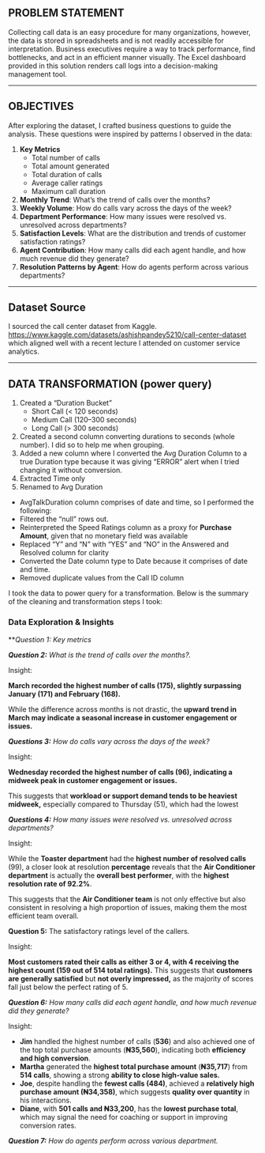 ## PROBLEM STATEMENT

Collecting call data is an easy procedure for many organizations, however, the data is stored in spreadsheets and is not readily accessible for interpretation. Business executives require a way to track performance, find bottlenecks, and act in an efficient manner visually. The Excel dashboard provided in this solution renders call logs into a decision-making management tool.

---
## OBJECTIVES

After exploring the dataset, I crafted business questions to guide the analysis. These questions were inspired by patterns I observed in the data:

1. **Key Metrics**
    - Total number of calls
    - Total amount generated
    - Total duration of calls
    - Average caller ratings
    - Maximum call duration
2. **Monthly Trend**: What’s the trend of calls over the months?
3. **Weekly Volume**: How do calls vary across the days of the week?
4. **Department Performance**: How many issues were resolved vs. unresolved across departments?
5. **Satisfaction Levels**: What are the distribution and trends of customer satisfaction ratings?
6. **Agent Contribution**: How many calls did each agent handle, and how much revenue did they generate?
7. **Resolution Patterns by Agent**: How do agents perform across various departments?

---
## Dataset Source

I sourced the call center dataset from Kaggle. https://www.kaggle.com/datasets/ashishpandey5210/call-center-dataset which aligned well with a recent lecture I attended on customer service analytics.

---
## DATA TRANSFORMATION (power query)

1. Created a “Duration Bucket”
    - Short Call (< 120 seconds)
    - Medium Call (120–300 seconds)
    - Long Call (> 300 seconds)
2. Created a second column converting durations to seconds (whole number). I did so to help me when grouping.
3. Added a new column where I converted the Avg Duration Column to a true Duration type because it was giving “ERROR” alert when I tried changing it without conversion.
4. Extracted Time only
5. Renamed to Avg Duration
- AvgTalkDuration column comprises of date and time, so I performed the following:
- Filtered the “null” rows out.
- Reinterpreted the Speed Ratings column as a proxy for **Purchase Amount**, given that no monetary field was available
- Replaced “Y” and “N” with “YES” and “NO” in the Answered and Resolved column for clarity
- Converted the Date column type to Date because it comprises of date and time.
- Removed duplicate values from the Call ID column

I took the data to power query for a transformation. Below is the summary of the cleaning and transformation steps I took:

### **Data Exploration & Insights**

***Question 1: Key metrics*

***Question 2:** What is the trend of calls over the months?.*  

Insight:

**March recorded the highest number of calls (175), slightly surpassing January (171) and February (168).**

While the difference across months is not drastic, the **upward trend in March may indicate a seasonal increase in customer engagement or issues.**

***Questions 3:** How do calls vary across the days of the week?*

Insight:

**Wednesday recorded the highest number of calls (96), indicating a midweek peak in customer engagement or issues.**

This suggests that **workload or support demand tends to be heaviest midweek,** especially compared to Thursday (51), which had the lowest

***Questions 4:** How many issues were resolved vs. unresolved across departments?*

Insight:

While the **Toaster department** had the **highest number of resolved calls** (99), a closer look at resolution **percentage** reveals that the **Air Conditioner department** is actually the **overall best performer**, with the **highest resolution rate of 92.2%**.

This suggests that the **Air Conditioner team** is not only effective but also consistent in resolving a high proportion of issues, making them the most efficient team overall.

**Question 5:** The satisfactory ratings level of the callers.   

Insight:

**Most customers rated their calls as either 3 or 4, with 4 receiving the highest count (159 out of 514 total ratings).** This suggests that **customers are generally satisfied** but **not overly impressed,** as the majority of scores fall just below the perfect rating of 5.

***Question 6:** How many calls did each agent handle, and how much revenue did they generate?*   

Insight:

- **Jim** handled the highest number of calls (**536**) and also achieved one of the top total purchase amounts (**₦35,560**), indicating both **efficiency and high conversion**.
- **Martha** generated the **highest total purchase amount** (**₦35,717**) from **514 calls**, showing a strong **ability to close high-value sales.**
- **Joe**, despite handling the **fewest calls (484)**, achieved a **relatively high purchase amount (₦34,358)**, which suggests **quality over quantity** in his interactions.
- **Diane**, with **501 calls and ₦33,200**, has the **lowest purchase total**, which may signal the need for coaching or support in improving conversion rates.

***Question 7:** How do agents perform across various department.*

